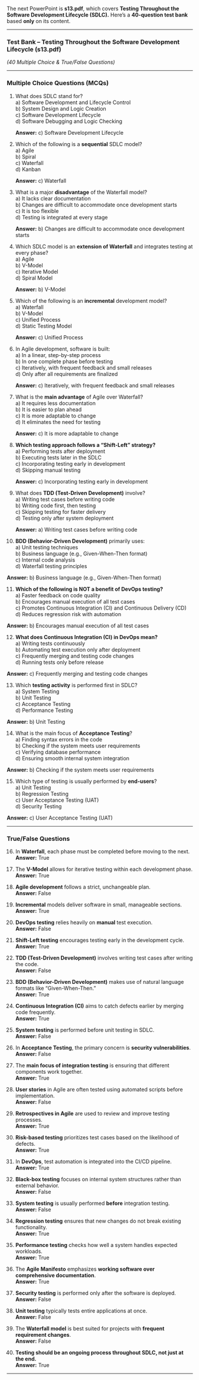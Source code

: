 The next PowerPoint is **s13.pdf**, which covers **Testing Throughout the Software Development Lifecycle (SDLC).** Here’s a **40-question test bank** based **only** on its content.  

---

### **Test Bank – Testing Throughout the Software Development Lifecycle (s13.pdf)**  
*(40 Multiple Choice & True/False Questions)*  

---

### **Multiple Choice Questions (MCQs)**  

1. What does SDLC stand for?  
   a) Software Development and Lifecycle Control  
   b) System Design and Logic Creation  
   c) Software Development Lifecycle  
   d) Software Debugging and Logic Checking  

   **Answer:** c) Software Development Lifecycle  

2. Which of the following is a **sequential** SDLC model?  
   a) Agile  
   b) Spiral  
   c) Waterfall  
   d) Kanban  

   **Answer:** c) Waterfall  

3. What is a major **disadvantage** of the Waterfall model?  
   a) It lacks clear documentation  
   b) Changes are difficult to accommodate once development starts  
   c) It is too flexible  
   d) Testing is integrated at every stage  

   **Answer:** b) Changes are difficult to accommodate once development starts  

4. Which SDLC model is an **extension of Waterfall** and integrates testing at every phase?  
   a) Agile  
   b) V-Model  
   c) Iterative Model  
   d) Spiral Model  

   **Answer:** b) V-Model  

5. Which of the following is an **incremental** development model?  
   a) Waterfall  
   b) V-Model  
   c) Unified Process  
   d) Static Testing Model  

   **Answer:** c) Unified Process  

6. In Agile development, software is built:  
   a) In a linear, step-by-step process  
   b) In one complete phase before testing  
   c) Iteratively, with frequent feedback and small releases  
   d) Only after all requirements are finalized  

   **Answer:** c) Iteratively, with frequent feedback and small releases  

7. What is the **main advantage** of Agile over Waterfall?  
   a) It requires less documentation  
   b) It is easier to plan ahead  
   c) It is more adaptable to change  
   d) It eliminates the need for testing  

   **Answer:** c) It is more adaptable to change  

8. **Which testing approach follows a “Shift-Left” strategy?**  
   a) Performing tests after deployment  
   b) Executing tests later in the SDLC  
   c) Incorporating testing early in development  
   d) Skipping manual testing  

   **Answer:** c) Incorporating testing early in development  

9. What does **TDD (Test-Driven Development)** involve?  
   a) Writing test cases before writing code  
   b) Writing code first, then testing  
   c) Skipping testing for faster delivery  
   d) Testing only after system deployment  

   **Answer:** a) Writing test cases before writing code  

10. **BDD (Behavior-Driven Development)** primarily uses:  
   a) Unit testing techniques  
   b) Business language (e.g., Given-When-Then format)  
   c) Internal code analysis  
   d) Waterfall testing principles  

   **Answer:** b) Business language (e.g., Given-When-Then format)  

11. **Which of the following is NOT a benefit of DevOps testing?**  
   a) Faster feedback on code quality  
   b) Encourages manual execution of all test cases  
   c) Promotes Continuous Integration (CI) and Continuous Delivery (CD)  
   d) Reduces regression risk with automation  

   **Answer:** b) Encourages manual execution of all test cases  

12. **What does Continuous Integration (CI) in DevOps mean?**  
   a) Writing tests continuously  
   b) Automating test execution only after deployment  
   c) Frequently merging and testing code changes  
   d) Running tests only before release  

   **Answer:** c) Frequently merging and testing code changes  

13. Which **testing activity** is performed first in SDLC?  
   a) System Testing  
   b) Unit Testing  
   c) Acceptance Testing  
   d) Performance Testing  

   **Answer:** b) Unit Testing  

14. What is the main focus of **Acceptance Testing**?  
   a) Finding syntax errors in the code  
   b) Checking if the system meets user requirements  
   c) Verifying database performance  
   d) Ensuring smooth internal system integration  

   **Answer:** b) Checking if the system meets user requirements  

15. Which type of testing is usually performed by **end-users**?  
   a) Unit Testing  
   b) Regression Testing  
   c) User Acceptance Testing (UAT)  
   d) Security Testing  

   **Answer:** c) User Acceptance Testing (UAT)  

---

### **True/False Questions**  

16. In **Waterfall**, each phase must be completed before moving to the next.  
   **Answer:** True  

17. The **V-Model** allows for iterative testing within each development phase.  
   **Answer:** True  

18. **Agile development** follows a strict, unchangeable plan.  
   **Answer:** False  

19. **Incremental** models deliver software in small, manageable sections.  
   **Answer:** True  

20. **DevOps testing** relies heavily on **manual** test execution.  
   **Answer:** False  

21. **Shift-Left testing** encourages testing early in the development cycle.  
   **Answer:** True  

22. **TDD (Test-Driven Development)** involves writing test cases after writing the code.  
   **Answer:** False  

23. **BDD (Behavior-Driven Development)** makes use of natural language formats like “Given-When-Then.”  
   **Answer:** True  

24. **Continuous Integration (CI)** aims to catch defects earlier by merging code frequently.  
   **Answer:** True  

25. **System testing** is performed before unit testing in SDLC.  
   **Answer:** False  

26. In **Acceptance Testing**, the primary concern is **security vulnerabilities**.  
   **Answer:** False  

27. The **main focus of integration testing** is ensuring that different components work together.  
   **Answer:** True  

28. **User stories** in Agile are often tested using automated scripts before implementation.  
   **Answer:** False  

29. **Retrospectives in Agile** are used to review and improve testing processes.  
   **Answer:** True  

30. **Risk-based testing** prioritizes test cases based on the likelihood of defects.  
   **Answer:** True  

31. In **DevOps**, test automation is integrated into the CI/CD pipeline.  
   **Answer:** True  

32. **Black-box testing** focuses on internal system structures rather than external behavior.  
   **Answer:** False  

33. **System testing** is usually performed **before** integration testing.  
   **Answer:** False  

34. **Regression testing** ensures that new changes do not break existing functionality.  
   **Answer:** True  

35. **Performance testing** checks how well a system handles expected workloads.  
   **Answer:** True  

36. The **Agile Manifesto** emphasizes **working software over comprehensive documentation**.  
   **Answer:** True  

37. **Security testing** is performed only after the software is deployed.  
   **Answer:** False  

38. **Unit testing** typically tests entire applications at once.  
   **Answer:** False  

39. The **Waterfall model** is best suited for projects with **frequent requirement changes**.  
   **Answer:** False  

40. **Testing should be an ongoing process throughout SDLC, not just at the end.**  
   **Answer:** True  

---
